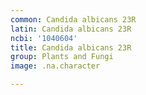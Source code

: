 ```yaml
---
common: Candida albicans 23R
latin: Candida albicans 23R
ncbi: '1040604'
title: Candida albicans 23R
group: Plants and Fungi
image: .na.character

---
```

